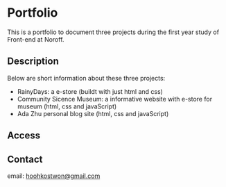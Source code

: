 # Portfolio 

This is a portfolio to document three projects during the first year study of Front-end at Noroff.

## Description

Below are short information about these three projects:

- RainyDays: a e-store (buildt with just html and css)
- Community Sicence Museum: a informative website with e-store for museum (html, css and javaScript)
- Ada Zhu personal blog site (html, css and javaScript)


## Access 


## Contact

email: hoohkostwon@gmail.com

